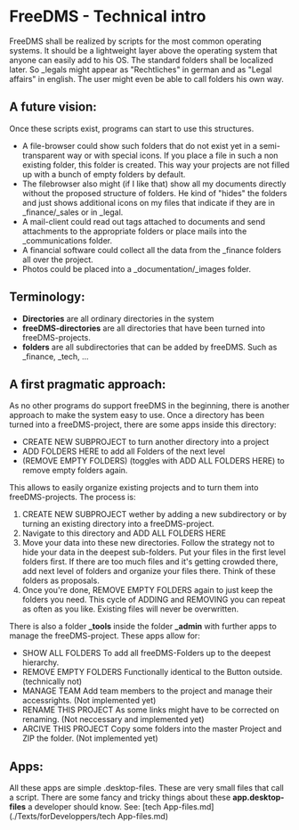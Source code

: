 # FreeDMS - Technical intro

FreeDMS shall be realized by scripts for the most common operating systems. It should be a lightweight layer above the operating system that anyone can easily add to his OS. The standard folders shall be localized later. So _legals might appear as "Rechtliches" in german and as "Legal affairs" in english. The user might even be able to call folders his own way. 


## A future vision:

Once these scripts exist, programs can start to use this structures.
  * A file-browser could show such folders that do not exist yet in a semi-transparent way or with special icons. If you place a file in such a non existing folder, this folder is created. This way your projects are not filled up with a bunch of empty folders by default. 
  * The filebrowser also might (if I like that) show all my documents directly without the proposed structure of folders. He kind of "hides" the folders and just shows additional icons on my files that indicate if they are in _finance/_sales or in _legal. 
  * A mail-client could read out tags attached to documents and send attachments to the appropriate folders or place mails into the _communications folder.
  * A financial software could collect all the data from the _finance folders all over the project.
  * Photos could be placed into a _documentation/_images folder.


## Terminology:
  * **Directories**              are all ordinary directories in the system
  * **freeDMS-directories**      are all directories that have been turned into freeDMS-projects.
  * **folders**                  are all subdirectories that can be added by freeDMS. Such as _finance, _tech, ...


## A first pragmatic approach:

As no other programs do support freeDMS in the beginning, there is another approach to make the system easy to use.
Once a directory has been turned into a freeDMS-project, there are some apps inside this directory:
  * CREATE NEW SUBPROJECT      to turn another directory into a project
  * ADD FOLDERS HERE           to add all Folders of the next level
  * (REMOVE EMPTY FOLDERS)     (toggles with ADD ALL FOLDERS HERE) to remove empty folders again.

This allows to easily organize existing projects and to turn them into freeDMS-projects.
The process is:
  1. CREATE NEW SUBPROJECT     wether by adding a new subdirectory or by turning an existing directory into a freeDMS-project.
  2. Navigate to this directory and ADD ALL FOLDERS HERE
  3. Move your data into these new directories. Follow the strategy not to hide your data in the deepest sub-folders.
     Put your files in the first level folders first. If there are too much files and it's getting crowded there, 
     add next level of folders and organize your files there. Think of these folders as proposals.
  4. Once you're done, REMOVE EMPTY FOLDERS again to just keep the folders you need.
     This cycle of ADDING and REMOVING you can repeat as often as you like. Existing files will never be overwritten.
     
There is also a folder **_tools** inside the folder **_admin** with further apps to manage the freeDMS-project. 
These apps allow for:
  *  SHOW ALL FOLDERS           To add all freeDMS-Folders up to the deepest hierarchy.
  *  REMOVE EMPTY FOLDERS       Functionally identical to the Button outside. (technically not)
  *  MANAGE TEAM                Add team members to the project and manage their accessrights. (Not implemented yet)
  *  RENAME THIS PROJECT        As some links might have to be corrected on renaming. (Not neccessary and implemented yet)
  *  ARCIVE THIS PROJECT        Copy some folders into the master Project and ZIP the folder. (Not implemented yet)


## Apps:
All these apps are simple .desktop-files. These are very small files that call a script.
There are some fancy and tricky things about these **app.desktop-files** a developer should know.
See: [tech App-files.md](./Texts/forDeveloppers/tech App-files.md)
